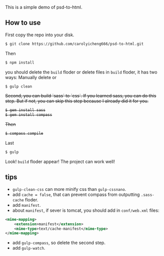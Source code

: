 ﻿This is a simple demo of psd-to-html.

## How to use

First copy the repo into your disk. 

```bash
$ git clone https://github.com/carolyicheng666/psd-to-html.git
```

Then 

```bash
$ npm install
```

you should delete the `build` floder or delete files in `build` floder, it has two ways: Manually delete or

```bash
$ gulp clean
```

<del>
Second, you can build `sass` to `css`. If you learned sass, you can do this step. But if not, you can skip this step because I already did it for you.

```bash
$ gem install sass
$ gem install compass
```

Then

```bash
$ compass compile
```
</del>

Last

```bash
$ gulp
```

Look! `build` floder appear! The project can work well!

tips
----

- `gulp-clean-css` can more minify css than `gulp-cssnano`.
- add `cache = false`, that can prevent compass from outputting `.sass-cache` floder.
- add `manifest`.
- about `manifest`, if sever is tomcat, you should add in `conf/web.xml` files: 
```xml
<mime-mapping> 
    <extension>manifest</extension> 
    <mime-type>text/cache-manifest</mime-type> 
</mime-mapping>
```
- add `gulp-compass`, so delete the second step.
- add `gulp-watch`.


